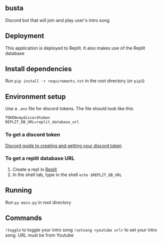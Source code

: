 ## busta
Discord bot that will join and play user's intro song

## Deployment
This application is deployed to Replit. It also makes use of the Replit database

## Install dependencies 
Run `pip install -r requirements.txt` in the root directory (or `pip3`)

## Environment setup
Use a `.env` file for discord tokens. The file should look like this

    TOKEN=mydiscordtoken
    REPLIT_DB_URL=replit_database_url
    
### To get a discord token
   [Discord guide to creating and getting your discord token](https://discordpy.readthedocs.io/en/stable/discord.html)

### To get a replit database URL
1. Create a repl in [Replit](https://replit.com/)
2. In the shell tab, type in the shell `echo $REPLIT_DB_URL`
    
## Running
Run `py main.py` in root directory

## Commands
`!toggle` to toggle your intro song
`!setsong <youtube url>` to set your intro song. URL must be from Youtube
